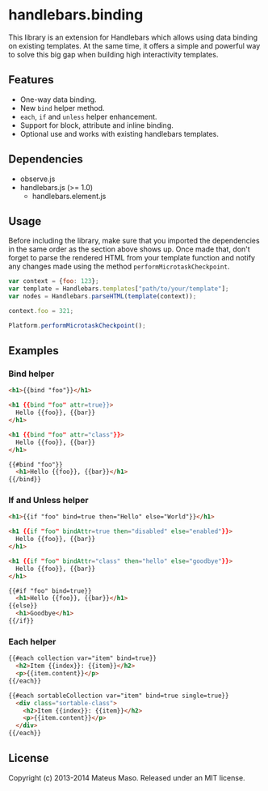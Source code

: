 handlebars.binding
==================

This library is an extension for Handlebars which allows using data binding on existing templates. At the same time, it offers a simple and powerful way to solve this big gap when building high interactivity templates.

## Features

* One-way data binding.
* New ```bind``` helper method.
* ```each```, ```if``` and ```unless``` helper enhancement.
* Support for block, attribute and inline binding.
* Optional use and works with existing handlebars templates.

## Dependencies

* observe.js
* handlebars.js (>= 1.0)
  * handlebars.element.js

## Usage

Before including the library, make sure that you imported the dependencies in the same order as the section above shows up. Once made that, don't forget to parse the rendered HTML from your template function and notify any changes made using the method ```performMicrotaskCheckpoint```.

```javascript
var context = {foo: 123};
var template = Handlebars.templates["path/to/your/template"];
var nodes = Handlebars.parseHTML(template(context));

context.foo = 321;

Platform.performMicrotaskCheckpoint();
```

## Examples

### Bind helper

```html
<h1>{{bind "foo"}}</h1>

<h1 {{bind "foo" attr=true}}>
  Hello {{foo}}, {{bar}}
</h1>

<h1 {{bind "foo" attr="class"}}>
  Hello {{foo}}, {{bar}}
</h1>

{{#bind "foo"}}
  <h1>Hello {{foo}}, {{bar}}</h1>
{{/bind}}
```

### If and Unless helper

```html
<h1>{{if "foo" bind=true then="Hello" else="World"}}</h1>

<h1 {{if "foo" bindAttr=true then="disabled" else="enabled"}}>
  Hello {{foo}}, {{bar}}
</h1>

<h1 {{if "foo" bindAttr="class" then="hello" else="goodbye"}}>
  Hello {{foo}}, {{bar}}
</h1>

{{#if "foo" bind=true}}
  <h1>Hello {{foo}}, {{bar}}</h1>
{{else}}
  <h1>Goodbye</h1>
{{/if}}
```

### Each helper

```html
{{#each collection var="item" bind=true}}
  <h2>Item {{index}}: {{item}}</h2>
  <p>{{item.content}}</p>
{{/each}}

{{#each sortableCollection var="item" bind=true single=true}}
  <div class="sortable-class">
    <h2>Item {{index}}: {{item}}</h2>
    <p>{{item.content}}</p>
  </div>
{{/each}}
```

## License

Copyright (c) 2013-2014 Mateus Maso. Released under an MIT license.

